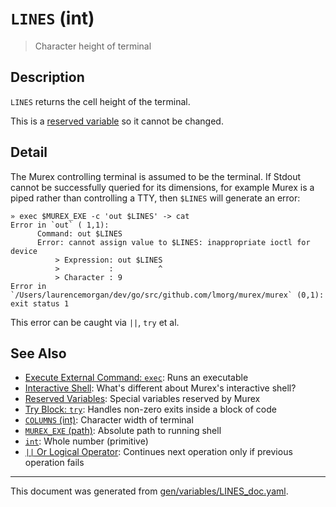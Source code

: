 # `LINES` (int)

> Character height of terminal

## Description

`LINES` returns the cell height of the terminal.

This is a [reserved variable](/docs/user-guide/reserved-vars.md) so it cannot be changed.

## Detail

The Murex controlling terminal is assumed to be the terminal. If Stdout cannot
be successfully queried for its dimensions, for example Murex is a piped rather
than controlling a TTY, then `$LINES` will generate an error:

```
» exec $MUREX_EXE -c 'out $LINES' -> cat
Error in `out` ( 1,1):
      Command: out $LINES
      Error: cannot assign value to $LINES: inappropriate ioctl for device
          > Expression: out $LINES
          >           :          ^
          > Character : 9
Error in `/Users/laurencemorgan/dev/go/src/github.com/lmorg/murex/murex` (0,1): exit status 1
```

This error can be caught via `||`, `try` et al.

## See Also

* [Execute External Command: `exec`](../commands/exec.md):
  Runs an executable
* [Interactive Shell](../user-guide/interactive-shell.md):
  What's different about Murex's interactive shell?
* [Reserved Variables](../user-guide/reserved-vars.md):
  Special variables reserved by Murex
* [Try Block: `try`](../commands/try.md):
  Handles non-zero exits inside a block of code
* [`COLUMNS` (int)](../variables/columns.md):
  Character width of terminal
* [`MUREX_EXE` (path)](../variables/murex_exe.md):
  Absolute path to running shell
* [`int`](../types/int.md):
  Whole number (primitive)
* [`||` Or Logical Operator](../parser/logical-or.md):
  Continues next operation only if previous operation fails

<hr/>

This document was generated from [gen/variables/LINES_doc.yaml](https://github.com/lmorg/murex/blob/master/gen/variables/LINES_doc.yaml).